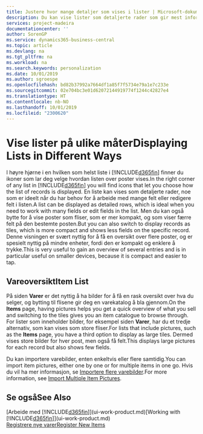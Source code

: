 ```yaml
---
title: Justere hvor mange detaljer som vises i lister | Microsoft-dokumentasjon
description: Du kan vise lister som detaljerte rader som gir mest informasjon, eller som fliser som det går raskt å se gjennom og kan inkludere miniatyrbilder.
services: project-madeira
documentationcenter: ''
author: SorenGP
ms.service: dynamics365-business-central
ms.topic: article
ms.devlang: na
ms.tgt_pltfrm: na
ms.workload: na
ms.search.keywords: personalization
ms.date: 10/01/2019
ms.author: sgroespe
ms.openlocfilehash: bd82b37992a7664df1a85f7f5734e79a1e7c233e
ms.sourcegitcommit: 02e704bc3e01d62072144919774f1244c42827e4
ms.translationtype: HT
ms.contentlocale: nb-NO
ms.lasthandoff: 10/01/2019
ms.locfileid: "2300620"
---
```

# <a name="displaying-lists-in-different-ways"></a><span data-ttu-id="e61be-103">Vise lister på ulike måter</span><span class="sxs-lookup"><span data-stu-id="e61be-103">Displaying Lists in Different Ways</span></span>
<span data-ttu-id="e61be-104">I høyre hjørne i en hvilken som helst liste i [!INCLUDE[d365fin](includes/d365fin_md.md)] finner du ikoner som lar deg velge hvordan listen over poster vises.</span><span class="sxs-lookup"><span data-stu-id="e61be-104">In the right corner of any list in [!INCLUDE[d365fin](includes/d365fin_md.md)] you will find icons that let you choose how the list of records is displayed.</span></span> <span data-ttu-id="e61be-105">En liste kan vises som detaljerte rader, noe som er ideelt når du har behov for å arbeide med mange felt eller redigere felt i listen.</span><span class="sxs-lookup"><span data-stu-id="e61be-105">A list can be displayed as detailed rows, which is ideal when you need to work with many fields or edit fields in the list.</span></span> <span data-ttu-id="e61be-106">Men du kan også bytte for å vise poster som fliser, som er mer kompakt, og som viser færre felt på den bestemte posten.</span><span class="sxs-lookup"><span data-stu-id="e61be-106">But you can also switch to display records as tiles, which is more compact and shows less fields on the specific record.</span></span> <span data-ttu-id="e61be-107">Denne visningen er svært nyttig for å få en oversikt over flere poster, og er spesielt nyttig på mindre enheter, fordi den er kompakt og enklere å trykke.</span><span class="sxs-lookup"><span data-stu-id="e61be-107">This is very useful to gain an overview of several entries and is in particular useful on smaller devices, because it is compact and easier to tap.</span></span>

## <a name="item-list"></a><span data-ttu-id="e61be-108">Vareoversikt</span><span class="sxs-lookup"><span data-stu-id="e61be-108">Item List</span></span>
<span data-ttu-id="e61be-109">På siden **Varer** er det nyttig å ha bilder for å få en rask oversikt over hva du selger, og bytting til flisene gir deg en varekatalog å bla gjennom.</span><span class="sxs-lookup"><span data-stu-id="e61be-109">On the **Items** page, having pictures helps you get a quick overview of what you sell and switching to the tiles gives you an item catalogue to browse through.</span></span> <span data-ttu-id="e61be-110">For lister som inneholder bilder, for eksempel siden **Varer**, har du et tredje alternativ, som kan vises som store fliser.</span><span class="sxs-lookup"><span data-stu-id="e61be-110">For lists that include pictures, such as the **Items** page, you have a third option to display as large tiles.</span></span> <span data-ttu-id="e61be-111">Dermed vises store bilder for hver post, men også få felt.</span><span class="sxs-lookup"><span data-stu-id="e61be-111">This displays large pictures for each record but also shows few fields.</span></span>

<span data-ttu-id="e61be-112">Du kan importere varebilder, enten enkeltvis eller flere samtidig.</span><span class="sxs-lookup"><span data-stu-id="e61be-112">You can import item pictures, either one by one or for multiple items in one go.</span></span> <span data-ttu-id="e61be-113">Hvis du vil ha mer informasjon, se [Importere flere varebilder](inventory-how-import-item-pictures.md).</span><span class="sxs-lookup"><span data-stu-id="e61be-113">For more information, see [Import Multiple Item Pictures](inventory-how-import-item-pictures.md).</span></span>  

## <a name="see-also"></a><span data-ttu-id="e61be-114">Se også</span><span class="sxs-lookup"><span data-stu-id="e61be-114">See Also</span></span>
<span data-ttu-id="e61be-115">[Arbeide med [!INCLUDE[d365fin](includes/d365fin_md.md)]](ui-work-product.md)</span><span class="sxs-lookup"><span data-stu-id="e61be-115">[Working with [!INCLUDE[d365fin](includes/d365fin_md.md)]](ui-work-product.md)</span></span>  
[<span data-ttu-id="e61be-116">Registrere nye varer</span><span class="sxs-lookup"><span data-stu-id="e61be-116">Register New Items</span></span>](inventory-how-register-new-items.md)  
